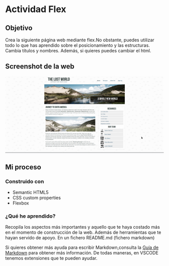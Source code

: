 # Actividad Flex

## Objetivo

Crea la siguiente página web mediante flex.No obstante, puedes utilizar todo lo que has aprendido sobre el posicionamiento y las estructuras.
Cambia títulos y nombres. Además, si quieres puedes cambiar el html.

## Screenshot de la web

![Flex](img/actividadFlex.png)

## Mi proceso

### Construido con

- Semantic HTML5
- CSS custom properties
- Flexbox

### ¿Qué he aprendido?

Recopila los aspectos más importantes y aquello que te haya costado más en el momento de construcción de la web. Además de herramientas que te hayan servido de apoyo. En un fichero README.md (fichero markdown)

Si quieres obtener más ayuda para escribir Markdown,consulta la [Guía de Markdown](https://www.markdownguide.org/) para obtener más información. De todas maneras, en VSCODE tenemos extensiones que te pueden ayudar.
